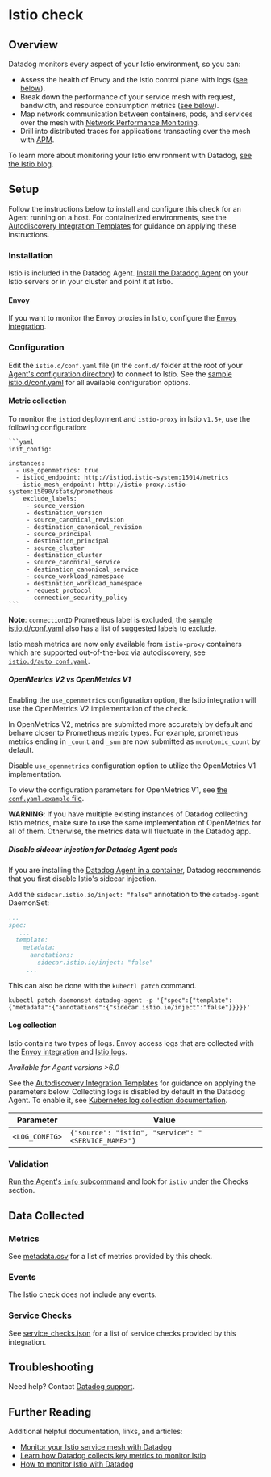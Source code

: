 # Istio check

## Overview

Datadog monitors every aspect of your Istio environment, so you can:
- Assess the health of Envoy and the Istio control plane with logs ([see below](#log-collection)).
- Break down the performance of your service mesh with request, bandwidth, and resource consumption metrics ([see below](#metrics)).
- Map network communication between containers, pods, and services over the mesh with [Network Performance Monitoring][18].
- Drill into distributed traces for applications transacting over the mesh with [APM][19].

To learn more about monitoring your Istio environment with Datadog, [see the Istio blog][20].

## Setup

Follow the instructions below to install and configure this check for an Agent running on a host. For containerized environments, see the [Autodiscovery Integration Templates][1] for guidance on applying these instructions.

### Installation

Istio is included in the Datadog Agent. [Install the Datadog Agent][2] on your Istio servers or in your cluster and point it at Istio.

#### Envoy

If you want to monitor the Envoy proxies in Istio, configure the [Envoy integration][22].

### Configuration

Edit the `istio.d/conf.yaml` file (in the `conf.d/` folder at the root of your [Agent's configuration directory][3]) to connect to Istio. See the [sample istio.d/conf.yaml][4] for all available configuration options.

#### Metric collection
To monitor the `istiod` deployment and `istio-proxy` in Istio `v1.5+`, use the following configuration:
    
    ```yaml
    init_config:
    
    instances:
      - use_openmetrics: true
      - istiod_endpoint: http://istiod.istio-system:15014/metrics
      - istio_mesh_endpoint: http://istio-proxy.istio-system:15090/stats/prometheus
        exclude_labels:
         - source_version
         - destination_version
         - source_canonical_revision
         - destination_canonical_revision
         - source_principal
         - destination_principal
         - source_cluster
         - destination_cluster
         - source_canonical_service
         - destination_canonical_service
         - source_workload_namespace
         - destination_workload_namespace
         - request_protocol
         - connection_security_policy
    ```
   
**Note**: `connectionID` Prometheus label is excluded, the [sample istio.d/conf.yaml][4] also has a list of suggested labels to exclude.


   Istio mesh metrics are now only available from `istio-proxy` containers which are supported out-of-the-box via autodiscovery, see [`istio.d/auto_conf.yaml`][17].   

##### OpenMetrics V2 vs OpenMetrics V1
Enabling the `use_openmetrics` configuration option, the Istio integration will use the OpenMetrics V2 implementation of the check. 

In OpenMetrics V2, metrics are submitted more accurately by default and behave closer to Prometheus metric types. For example, prometheus metrics ending in  `_count` and `_sum` are now submitted as `monotonic_count` by default.

Disable `use_openmetrics` configuration option to utilize the OpenMetrics V1 implementation.

To view the configuration parameters for OpenMetrics V1, see [the `conf.yaml.example` file][23].

**WARNING**: If you have multiple existing instances of Datadog collecting Istio metrics, make sure to use the same implementation of OpenMetrics for all of them. Otherwise, the metrics data will fluctuate in the Datadog app.

##### Disable sidecar injection for Datadog Agent pods

If you are installing the [Datadog Agent in a container][10], Datadog recommends that you first disable Istio's sidecar injection.

Add the `sidecar.istio.io/inject: "false"` annotation to the `datadog-agent` DaemonSet:

```yaml
...
spec:
   ...
  template:
    metadata:
      annotations:
        sidecar.istio.io/inject: "false"
     ...
```

This can also be done with the `kubectl patch` command.

```text
kubectl patch daemonset datadog-agent -p '{"spec":{"template":{"metadata":{"annotations":{"sidecar.istio.io/inject":"false"}}}}}'
```

#### Log collection

Istio contains two types of logs. Envoy access logs that are collected with the [Envoy integration][12] and [Istio logs][11].

_Available for Agent versions >6.0_

See the [Autodiscovery Integration Templates][1] for guidance on applying the parameters below.
Collecting logs is disabled by default in the Datadog Agent. To enable it, see [Kubernetes log collection documentation][16].

| Parameter      | Value                                                |
| -------------- | ---------------------------------------------------- |
| `<LOG_CONFIG>` | `{"source": "istio", "service": "<SERVICE_NAME>"}` |

### Validation

[Run the Agent's `info` subcommand][6] and look for `istio` under the Checks section.

## Data Collected

### Metrics

See [metadata.csv][7] for a list of metrics provided by this check.

### Events

The Istio check does not include any events.

### Service Checks

See [service_checks.json][21] for a list of service checks provided by this integration.

## Troubleshooting

Need help? Contact [Datadog support][8].

## Further Reading

Additional helpful documentation, links, and articles:

- [Monitor your Istio service mesh with Datadog][9]
- [Learn how Datadog collects key metrics to monitor Istio][14]
- [How to monitor Istio with Datadog][21]

[1]: https://docs.datadoghq.com/agent/kubernetes/integrations/
[2]: https://app.datadoghq.com/account/settings#agent
[3]: https://docs.datadoghq.com/agent/guide/agent-configuration-files/#agent-configuration-directory
[4]: https://github.com/DataDog/integrations-core/blob/master/istio/datadog_checks/istio/data/conf.yaml.example
[5]: https://istio.io/docs/tasks/telemetry/metrics/querying-metrics
[6]: https://docs.datadoghq.com/agent/guide/agent-commands/#agent-status-and-information
[7]: https://github.com/DataDog/integrations-core/blob/master/istio/metadata.csv
[8]: https://docs.datadoghq.com/help/
[9]: https://www.datadoghq.com/blog/monitor-istio-with-datadog
[10]: https://docs.datadoghq.com/agent/kubernetes/
[11]: https://istio.io/docs/tasks/telemetry/logs/collecting-logs/
[12]: https://docs.datadoghq.com/integrations/envoy/#log-collection
[13]: https://docs.datadoghq.com/agent/guide/agent-commands/#start-stop-and-restart-the-agent
[14]: https://www.datadoghq.com/blog/istio-metrics/
[15]: https://docs.datadoghq.com/agent/guide/integration-management/#install
[16]: https://docs.datadoghq.com/agent/kubernetes/log/
[17]: https://github.com/DataDog/integrations-core/blob/master/istio/datadog_checks/istio/data/auto_conf.yaml
[18]: https://www.datadoghq.com/blog/monitor-istio-with-npm/
[19]: https://docs.datadoghq.com/tracing/setup_overview/proxy_setup/?tab=istio
[20]: https://www.datadoghq.com/blog/istio-datadog/
[21]: https://github.com/DataDog/integrations-core/blob/master/istio/assets/service_checks.json
[22]: https://github.com/DataDog/integrations-core/tree/master/envoy#istio
[23]: https://github.com/DataDog/integrations-core/blob/7.32.x/istio/datadog_checks/istio/data/conf.yaml.example